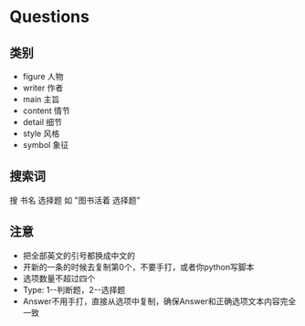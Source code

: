 # Questions

## 类别
-  figure 人物
-  writer 作者
-  main 主旨
-  content 情节
-  detail 细节
-  style 风格
-  symbol 象征


## 搜索词

搜 书名 选择题
如 "图书活着 选择题"

## 注意

- 把全部英文的引号都换成中文的
- 开新的一条的时候去复制第0个，不要手打，或者你python写脚本
- 选项数量不超过四个
- Type: 1--判断题，2--选择题
- Answer不用手打，直接从选项中复制，确保Answer和正确选项文本内容完全一致